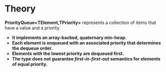 # Theory

**PriorityQueue<TElement,TPriority>** represents a collection of items that have a value and a priority.  

- **It implements an array-backed, quaternary min-heap.**  
- **Each element is enqueued with an associated priority that determines the dequeue order.**
- **Elements with the lowest priority are dequeued first.**
- **The type does not guarantee *first-in-first-out* semantics for elements of equal priority.**
